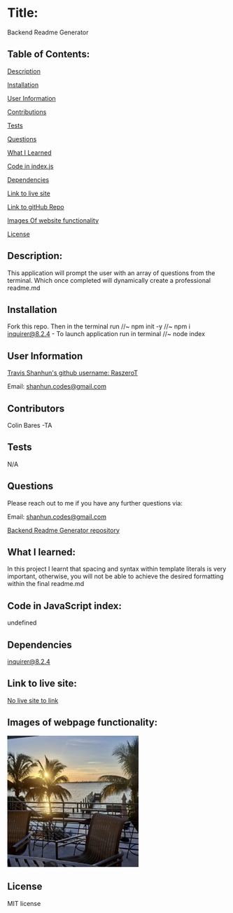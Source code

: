 
# Title:

Backend Readme Generator 

## Table of Contents:

[Description](#description)

[Installation](#installation)

[User Information](#user-information)

[Contributions](#contributions)

[Tests](#tests)

[Questions](#questions)

[What I Learned](#what-i-learned)

[Code in index.js](#code-in-javascript-index)

[Dependencies](#dependencies)

[Link to live site](#link-to-live-site)

[Link to gitHub Repo](#link-to-github-repository)

[Images Of website functionality](#images-of-webpage-functionality)

[License](#license)


## Description:

This application will prompt the user with an array of questions from the terminal. Which once completed will dynamically create a professional readme.md

## Installation

Fork this repo. Then in the terminal run //~ npm init -y //~ npm i inquirer@8.2.4 - To launch application run in terminal //~ node index

## User Information

<a href='https://github.com/RaszeroT'>Travis Shanhun's github username: RaszeroT</a>

Email: shanhun.codes@gmail.com

## Contributors

Colin Bares -TA

## Tests 

N/A

## Questions

Please reach out to me if you have any further questions via:

Email: shanhun.codes@gmail.com

<a href='https://github.com/RaszeroT/readme-generator-app'>Backend Readme Generator repository</a>

## What I learned:

In this project I learnt that spacing and syntax within template literals is very important, otherwise, you will not be able to achieve the desired formatting within the final readme.md

## Code in JavaScript index:

undefined

## Dependencies 

inquirer@8.2.4

## Link to live site:

<a href="N/A">No live site to link</a>

## Images of webpage functionality:

<img src="./sarasota-hero.jpg" width="300" height="300"> 

## License

MIT license
